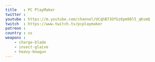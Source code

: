 ```yaml
---
title   : PC PlayMaker
twitter : 
youtube : https://m.youtube.com/channel/UCqhB73OfGz6pm90l5_qKsmQ
twitch  : https://www.twitch.tv/pcplaymaker
patreon : 
country : us
weapons :
    - charge-blade
    - insect-glaive
    - heavy-bowgun
---
```


